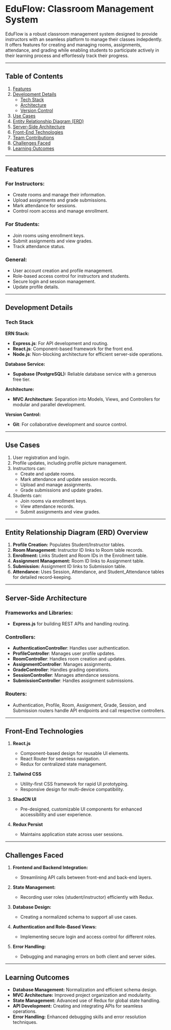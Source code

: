 # EduFlow: Classroom Management System  

EduFlow is a robust classroom management system designed to provide instructors with an seamless platform to manage their classes indepdently. It offers features for creating and managing rooms, assignments, attendance, and grading while enabling students to participate actively in their learning process and effortlessly track their progress.  

---

## Table of Contents  

1. [Features](#features)  
2. [Development Details](#development-details)  
   - [Tech Stack](#tech-stack)  
   - [Architecture](#architecture)  
   - [Version Control](#version-control)  
3. [Use Cases](#use-cases)  
4. [Entity Relationship Diagram (ERD)](#entity-relationship-diagram-erd-overview)  
5. [Server-Side Architecture](#server-side-architecture)  
6. [Front-End Technologies](#front-end-technologies)  
7. [Team Contributions](#team-contributions)  
8. [Challenges Faced](#challenges-faced)  
9. [Learning Outcomes](#learning-outcomes)  

---

## Features  

### For Instructors:  
- Create rooms and manage their information.  
- Upload assignments and grade submissions.  
- Mark attendance for sessions.  
- Control room access and manage enrollment.  

### For Students:  
- Join rooms using enrollment keys.  
- Submit assignments and view grades.  
- Track attendance status.  

### General:  
- User account creation and profile management.  
- Role-based access control for instructors and students.  
- Secure login and session management.  
- Update profile details.  

---

## Development Details  

### Tech Stack  
**ERN Stack:**  
- **Express.js**: For API development and routing.  
- **React.js**: Component-based framework for the front end.  
- **Node.js**: Non-blocking architecture for efficient server-side operations.  

**Database Service:**  
- **Supabase (PostgreSQL):** Reliable database service with a generous free tier.  

**Architecture:**  
- **MVC Architecture:** Separation into Models, Views, and Controllers for modular and parallel development.  

**Version Control:**  
- **Git**: For collaborative development and source control.  

---

## Use Cases  

1. User registration and login.  
2. Profile updates, including profile picture management.  
3. Instructors can:  
   - Create and update rooms.  
   - Mark attendance and update session records.  
   - Upload and manage assignments.  
   - Grade submissions and update grades.  
4. Students can:  
   - Join rooms via enrollment keys.  
   - View attendance records.  
   - Submit assignments and view grades.  

---

## Entity Relationship Diagram (ERD) Overview  

1. **Profile Creation:** Populates Student/Instructor tables.  
2. **Room Management:** Instructor ID links to Room table records.  
3. **Enrollment:** Links Student and Room IDs in the Enrollment table.  
4. **Assignment Management:** Room ID links to Assignment table.  
5. **Submission:** Assignment ID links to Submission table.  
6. **Attendance:** Uses Session, Attendance, and Student_Attendance tables for detailed record-keeping.  

---

## Server-Side Architecture  

### Frameworks and Libraries:  
- **Express.js** for building REST APIs and handling routing.  

### Controllers:  
- **AuthenticationController**: Handles user authentication.  
- **ProfileController**: Manages user profile updates.  
- **RoomController**: Handles room creation and updates.  
- **AssignmentController**: Manages assignments.  
- **GradeController**: Handles grading operations.  
- **SessionController**: Manages attendance sessions.  
- **SubmissionController**: Handles assignment submissions.  

### Routers:  
- Authentication, Profile, Room, Assignment, Grade, Session, and Submission routers handle API endpoints and call respective controllers.  

---

## Front-End Technologies  

1. **React.js**  
   - Component-based design for reusable UI elements.  
   - React Router for seamless navigation.  
   - Redux for centralized state management.  

2. **Tailwind CSS**  
   - Utility-first CSS framework for rapid UI prototyping.  
   - Responsive design for multi-device compatibility.  

3. **ShadCN UI**  
   - Pre-designed, customizable UI components for enhanced accessibility and user experience.  

4. **Redux Persist**  
   - Maintains application state across user sessions.  

---

## Challenges Faced  

1. **Frontend and Backend Integration:**  
   - Streamlining API calls between front-end and back-end layers.  

2. **State Management:**  
   - Recording user roles (student/instructor) efficiently with Redux.  

3. **Database Design:**  
   - Creating a normalized schema to support all use cases.  

4. **Authentication and Role-Based Views:**  
   - Implementing secure login and access control for different roles.  

5. **Error Handling:**  
   - Debugging and managing errors on both client and server sides.  

---

## Learning Outcomes  

- **Database Management:** Normalization and efficient schema design.  
- **MVC Architecture:** Improved project organization and modularity.  
- **State Management:** Advanced use of Redux for global state handling.  
- **API Development:** Creating and integrating APIs for seamless operations.  
- **Error Handling:** Enhanced debugging skills and error resolution techniques.  
